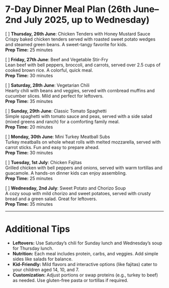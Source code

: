 # 7-Day Dinner Meal Plan (26th June–2nd July 2025, up to Wednesday)

[ ] **Thursday, 26th June**: Chicken Tenders with Honey Mustard Sauce  
Crispy baked chicken tenders served with roasted sweet potato wedges and steamed green beans. A sweet-tangy favorite for kids.  
**Prep Time:** 25 minutes

[ ] **Friday, 27th June**: Beef and Vegetable Stir-Fry  
Lean beef with bell peppers, broccoli, and carrots, served over 2.5 cups of cooked brown rice. A colorful, quick meal.  
**Prep Time:** 30 minutes

[ ] **Saturday, 28th June**: Vegetarian Chili  
Hearty chili with beans and veggies, served with cornbread muffins and cucumber slices. Mild and perfect for leftovers.  
**Prep Time:** 35 minutes

[ ] **Sunday, 29th June**: Classic Tomato Spaghetti  
Simple spaghetti with tomato sauce and peas, served with a side salad (mixed greens and ranch) for a comforting family meal.  
**Prep Time:** 20 minutes

[ ] **Monday, 30th June**: Mini Turkey Meatball Subs  
Turkey meatballs on whole wheat rolls with melted mozzarella, served with carrot sticks. Fun and easy to prepare ahead.  
**Prep Time:** 30 minutes

[ ] **Tuesday, 1st July**: Chicken Fajitas  
Grilled chicken with bell peppers and onions, served with warm tortillas and guacamole. A hands-on dinner kids can enjoy assembling.  
**Prep Time:** 25 minutes

[ ] **Wednesday, 2nd July**: Sweet Potato and Chorizo Soup  
A cozy soup with mild chorizo and sweet potatoes, served with crusty bread and a green salad. Great for leftovers.  
**Prep Time:** 35 minutes

---

# Additional Tips
- **Leftovers:** Use Saturday’s chili for Sunday lunch and Wednesday’s soup for Thursday lunch.  
- **Nutrition:** Each meal includes protein, carbs, and veggies. Add simple sides like salads for balance.  
- **Kid-Friendly:** Mild flavors and interactive options (like fajitas) cater to your children aged 14, 10, and 7.  
- **Customization:** Adjust portions or swap proteins (e.g., turkey to beef) as needed. Use gluten-free pasta or tortillas if required.